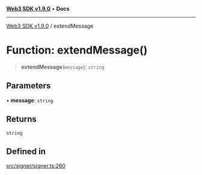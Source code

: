 [**Web3 SDK v1.9.0**](../README.md) • **Docs**

***

[Web3 SDK v1.9.0](../globals.md) / extendMessage

# Function: extendMessage()

> **extendMessage**(`message`): `string`

## Parameters

• **message**: `string`

## Returns

`string`

## Defined in

[src/signer/signer.ts:260](https://github.com/Mystic-Nayy/alephium-web3/blob/ee41f5e0e7d7fb0b155fe62f05b2ac03772895ca/packages/web3/src/signer/signer.ts#L260)
